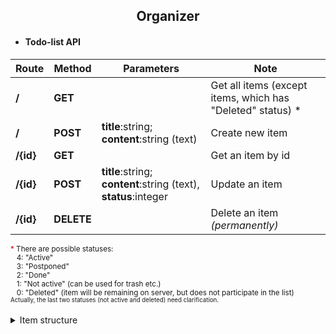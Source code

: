 <h2 align="center">Organizer</h2>

* <h4>Todo-list API</h3>

Route      | Method      | Parameters                                                      | Note                              
---------- | ----------- | --------------------------------------------------------------- | --------------------------------- 
**/**      | **GET**     |                                                                 | Get all items (except items, which has "Deleted" status)&nbsp;*
**/**      | **POST**    | **title**:string; **content**:string (text)                     | Create new item                   
**/{id}**  | **GET**     |                                                                 | Get an item by id                 
**/{id}**  | **POST**    | **title**:string; **content**:string (text), **status**:integer | Update an item                    
**/{id}**  | **DELETE**  |                                                                 | Delete an item _(permanently)_    

<sub>
<span style="color:#C00000">*</span> There are possible statuses:<br />
   &nbsp;&nbsp;&nbsp;4: "Active" <br />
   &nbsp;&nbsp;&nbsp;3: "Postponed" <br />
   &nbsp;&nbsp;&nbsp;2: "Done" <br />
   &nbsp;&nbsp;&nbsp;1: "Not active" (can be used for trash etc.) <br />
   &nbsp;&nbsp;&nbsp;0: "Deleted" (item will be remaining on server, but does not participate in the list) <br />
   <sub>
     <span color="grey">Actually, the last two statuses (not active and deleted) need clarification.</span>
   </sub>
</sub>

<br />
<br />

<details>
    <summary>Item structure</summary>
    <sub>Approximate item structure:</sub>
    
```json
   {
       "id": 1,
       "title": "Example item name",
       "content": "Example item content. The should be long text...",
       "status": 4,
       "userId": 1,
       "createdAt": 1494336605,
       "updatedAt": 1503582000
   }
```
    
</details>
